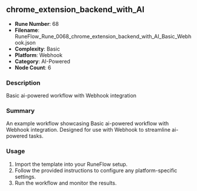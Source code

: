 ## chrome_extension_backend_with_AI

- **Rune Number**: 68
- **Filename**: RuneFlow_Rune_0068_chrome_extension_backend_with_AI_Basic_Webhook.json
- **Complexity**: Basic
- **Platform**: Webhook
- **Category**: AI-Powered
- **Node Count**: 6

### Description
Basic ai-powered workflow with Webhook integration

### Summary
An example workflow showcasing Basic ai-powered workflow with Webhook integration. Designed for use with Webhook to streamline ai-powered tasks.

### Usage
1. Import the template into your RuneFlow setup.
2. Follow the provided instructions to configure any platform-specific settings.
3. Run the workflow and monitor the results.

